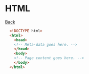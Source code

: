 # HTML
[Back](README.md)

```html
  <!DOCTYPE html>
  <html>
    <head>
    <!-- Meta-data goes here. -->
    </head>
    <body>
    <!-- Page content goes here. -->
    </body>
  </html>
```
